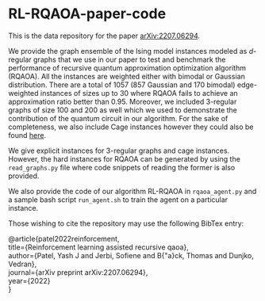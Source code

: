 # RL-RQAOA-paper-code

This is the data repository for the paper [arXiv:2207.06294](https://arxiv.org/abs/2207.06294).

We provide the graph ensemble of the Ising model instances modeled as $d$-regular graphs that we use in our paper to test and benchmark the performance of recursive quantum approximation optimization algorithm (RQAOA). All the instances are weighted either with bimodal or Gaussian distribution. There are a total of 1057 (857 Gaussian and 170 bimodal) edge-weighted instances of sizes up to 30 where RQAOA fails to achieve an approximation ratio better than $0.95$. Moreover, we included $3$-regular graphs of size $100$ and $200$ as well which we used to demonstrate the contribution of the quantum circuit in our algorithm. For the sake of completeness, we also include Cage instances however they could also be found [here](https://www.win.tue.nl/~aeb/graphs/cages/cages.html). 

We give explicit instances for $3$-regular graphs and cage instances. However, the hard instances for RQAOA can be generated by using the ``read_graphs.py`` file where code snippets of reading the former is also provided.

We also provide the code of our algorithm RL-RQAOA in ``rqaoa_agent.py`` and a sample bash script ``run_agent.sh`` to train the agent on a particular instance.

Those wishing to cite the repository may use the following BibTex entry:

@article{patel2022reinforcement, \
  title={Reinforcement learning assisted recursive qaoa}, \
  author={Patel, Yash J and Jerbi, Sofiene and B{\"a}ck, Thomas and Dunjko, Vedran}, \
  journal={arXiv preprint arXiv:2207.06294}, \
  year={2022} \
}

